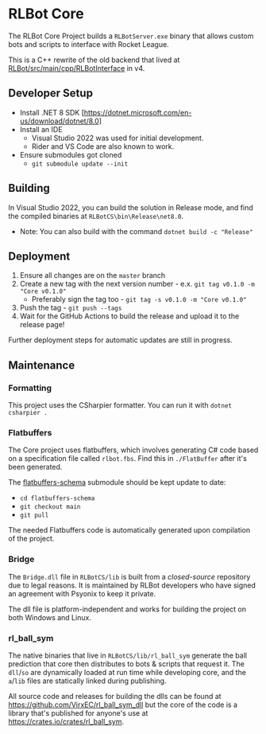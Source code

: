 # RLBot Core

The RLBot Core Project builds a `RLBotServer.exe` binary that allows custom bots and scripts
to interface with Rocket League.

This is a C++ rewrite of the old backend that lived at
[RLBot/src/main/cpp/RLBotInterface](https://github.com/RLBot/RLBot/tree/00720d1efc447e5495d3952a03e10b5b762421ee/src/main/cpp/RLBotInterface) in v4.

## Developer Setup

- Install .NET 8 SDK [https://dotnet.microsoft.com/en-us/download/dotnet/8.0]
- Install an IDE
  - Visual Studio 2022 was used for initial development.
  - Rider and VS Code are also known to work.
- Ensure submodules got cloned
  - `git submodule update --init`

## Building

In Visual Studio 2022, you can build the solution in Release mode, and find the
compiled binaries at `RLBotCS\bin\Release\net8.0`.

- Note: You can also build with the command `dotnet build -c "Release"`

## Deployment

1. Ensure all changes are on the `master` branch
1. Create a new tag with the next version number - e.x. `git tag v0.1.0 -m "Core v0.1.0"`
   - Preferably sign the tag too - `git tag -s v0.1.0 -m "Core v0.1.0"`
1. Push the tag - `git push --tags`
1. Wait for the GitHub Actions to build the release and upload it to the release page!

Further deployment steps for automatic updates are still in progress.

## Maintenance

### Formatting

This project uses the CSharpier formatter. You can run it with `dotnet csharpier .`

### Flatbuffers

The Core project uses flatbuffers, which involves generating C# code based on a specification
file called `rlbot.fbs`. Find this in `./FlatBuffer` after it's been generated.

The [flatbuffers-schema](https://github.com/RLBot/flatbuffers-schema) submodule should be kept update to date:

- `cd flatbuffers-schema`
- `git checkout main`
- `git pull`

The needed Flatbuffers code is automatically generated upon compilation of the project.

### Bridge

The `Bridge.dll` file in `RLBotCS/lib` is built from a _closed-source_ repository due to legal reasons.
It is maintained by RLBot developers who have signed an agreement with Psyonix to keep it private.

The dll file is platform-independent and works for building the project on both Windows and Linux.

### rl_ball_sym

The native binaries that live in `RLBotCS/lib/rl_ball_sym` generate the ball prediction that core then distributes to bots & scripts that request it.
The `dll`/`so` are dynamically loaded at run time while developing core, and the `a`/`lib` files are statically linked during publishing.

All source code and releases for building the dlls can be found at <https://github.com/VirxEC/rl_ball_sym_dll> but the core of the code is a library that's published for anyone's use at <https://crates.io/crates/rl_ball_sym>.
